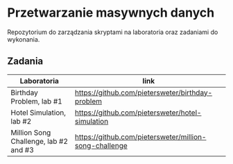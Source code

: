 # Przetwarzanie masywnych danych

Repozytorium do zarządzania skryptami na laboratoria oraz zadaniami do wykonania.

## Zadania

| Laboratoria | link |
| ------------- | ------------- |
| Birthday Problem, lab #1  | https://github.com/pietersweter/birthday-problem |
| Hotel Simulation, lab #2  | https://github.com/pietersweter/hotel-simulation |
| Million Song Challenge, lab #2 and #3  | https://github.com/pietersweter/million-song-challenge |